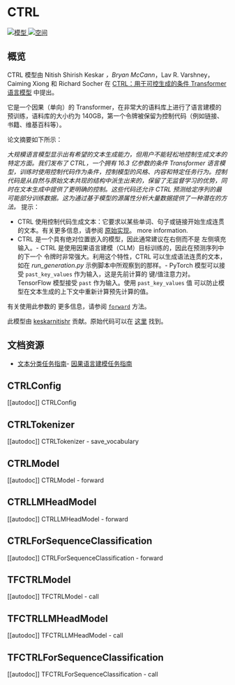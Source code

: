 <!--版权所有 2020 年 HuggingFace 团队。保留所有权利。
根据 Apache 许可证 2.0 版（“许可证”）授权；您除非符合许可证，否则不得使用此文件。您可以在
http://www.apache.org/licenses/LICENSE-2.0
根据适用法律或书面协议要求，按 "按原样" 的方式分发的软件在许可证下分发。对于特定语言的权限和限制，请参阅许可证。
⚠️请注意，此文件是 Markdown 格式的，但包含特定于我们的文档生成器（类似于 MDX）的语法，可能不会在您的 Markdown 查看器中正确呈现。
-->
# CTRL
<div class="flex flex-wrap space-x-1"> <a href="https://huggingface.co/models?filter=ctrl"> <img alt="模型" src="https://img.shields.io/badge/所有模型页面-ctrl-blueviolet"> </a> <a href="https://huggingface.co/spaces/docs-demos/tiny-ctrl"> <img alt="空间" src="https://img.shields.io/badge/%F0%9F%A4%97%20Hugging%20Face-Spaces-blue"> </a> </div>

## 概览

CTRL 模型由 Nitish Shirish Keskar *，Bryan McCann*，Lav R. Varshney，Caiming Xiong 和 Richard Socher 在 [CTRL：用于可控生成的条件 Transformer 语言模型](https://arxiv.org/abs/1909.05858) 中提出。

它是一个因果（单向）的 Transformer，在非常大的语料库上进行了语言建模的预训练，语料库的大小约为 140GB，第一个令牌被保留为控制代码（例如链接、书籍、维基百科等）。

论文摘要如下所示：

*大规模语言模型显示出有希望的文本生成能力，但用户不能轻松地控制生成文本的特定方面。我们发布了 CTRL，一个拥有 16.3 亿参数的条件 Transformer 语言模型，训练时使用控制代码作为条件，控制模型的风格、内容和特定任务行为。控制代码是从自然与原始文本共现的结构中派生出来的，保留了无监督学习的优势，同时在文本生成中提供了更明确的控制。这些代码还允许 CTRL 预测给定序列的最可能部分训练数据。这为通过基于模型的源属性分析大量数据提供了一种潜在的方法。* 提示：
- CTRL 使用控制代码生成文本：它要求以某些单词、句子或链接开始生成连贯的文本。有关更多信息，请参阅 [原始实现](https://github.com/salesforce/ctrl)。  more information.
- CTRL 是一个具有绝对位置嵌入的模型，因此通常建议在右侧而不是  左侧填充输入。- CTRL 是使用因果语言建模（CLM）目标训练的，因此在预测序列中的下一个  令牌时非常强大。利用这个特性，CTRL 可以生成语法连贯的文本，如在  *run_generation.py* 示例脚本中所观察到的那样。- PyTorch 模型可以接受 `past_key_values` 作为输入，这是先前计算的  键/值注意力对。TensorFlow 模型接受 `past` 作为输入。使用 `past_key_values` 值  可以防止模型在文本生成的上下文中重新计算预先计算的值。

有关使用此参数的  更多信息，请参阅 [`forward`](model_doc/ctrl#transformers.CTRLModel.forward) 方法。

此模型由 [keskarnitishr](https://huggingface.co/keskarnitishr) 贡献。原始代码可以在 [这里](https://github.com/salesforce/ctrl) 找到。

## 文档资源

- [文本分类任务指南](../tasks/sequence_classification)- [因果语言建模任务指南](../tasks/language_modeling)

## CTRLConfig

[[autodoc]] CTRLConfig

## CTRLTokenizer

[[autodoc]] CTRLTokenizer
    - save_vocabulary

## CTRLModel

[[autodoc]] CTRLModel
    - forward

## CTRLLMHeadModel

[[autodoc]] CTRLLMHeadModel
    - forward

## CTRLForSequenceClassification

[[autodoc]] CTRLForSequenceClassification
    - forward

## TFCTRLModel

[[autodoc]] TFCTRLModel
    - call

## TFCTRLLMHeadModel

[[autodoc]] TFCTRLLMHeadModel
    - call

## TFCTRLForSequenceClassification

[[autodoc]] TFCTRLForSequenceClassification
    - call
